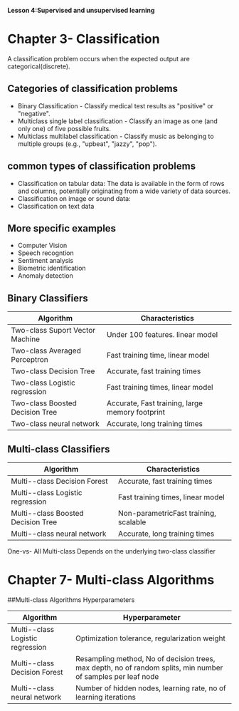 **Lesson 4:Supervised and unsupervised learning**

# Chapter 3- Classification

A classification problem occurs when the expected output are categorical(discrete).

## Categories of classification problems
- Binary Classification - Classify medical test results as "positive" or "negative".
- Multiclass single label classification - Classify an image as one (and only one) of five possible fruits.
- Multiclass multilabel classification - Classify music as belonging to multiple groups (e.g., "upbeat", "jazzy", "pop"). 

## common types of classification problems 
- Classification on tabular data: The data is available in the form of rows and columns, potentially originating from a wide variety of data sources.
- Classification on image or sound data:
- Classification on text data

## More specific examples
- Computer Vision
- Speech recogntion 
- Sentiment analysis
- Biometric identification
- Anomaly detection

## Binary Classifiers

Algorithm | Characteristics
--------|--------
Two-class Suport Vector Machine |Under 100 features. linear model
Two-class  Averaged Perceptron| Fast training time, linear model
Two-class Decision Tree | Accurate, fast training times
Two-class Logistic regression| Fast training times, linear model
Two-class  Boosted Decision Tree|Accurate, Fast training, large memory footprint
Two-class neural network| Accurate, long training times

## Multi-class Classifiers

Algorithm | Characteristics
--------|--------
Multi--class Decision Forest | Accurate, fast training times
Multi--class Logistic regression| Fast training times, linear model
Multi--class  Boosted Decision Tree|Non-parametricFast training, scalable
Multi--class neural network| Accurate, long training times
One-vs- All Multi-class Depends on the underlying two-class classifier

# Chapter 7- Multi-class Algorithms

##Multi-class Algorithms Hyperparameters

Algorithm |Hyperparameter
--------|--------
Multi--class Logistic regression| Optimization tolerance, regularization weight
Multi--class Decision Forest | Resampling method, No of decision trees, max depth, no of random splits, min number of samples per leaf node
Multi--class neural network| Number of hidden nodes, learning rate, no of learning iterations

